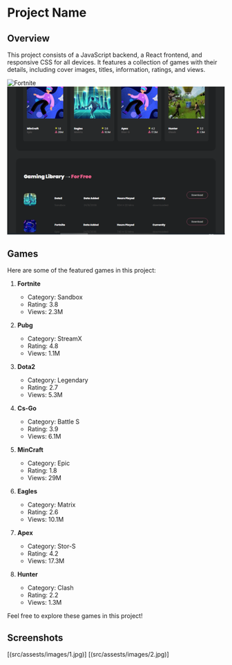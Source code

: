 # Project Name

## Overview

This project consists of a JavaScript backend, a React frontend, and responsive CSS for all devices. It features a collection of games with their details, including cover images, titles, information, ratings, and views.

![Fortnite](src/assests/images/1.jpg)
![Pubg](src/assets/images/2.jpg)


## Games

Here are some of the featured games in this project:

1. **Fortnite**
   - Category: Sandbox
   - Rating: 3.8
   - Views: 2.3M

2. **Pubg**
   - Category: StreamX
   - Rating: 4.8
   - Views: 1.1M

3. **Dota2**
   - Category: Legendary
   - Rating: 2.7
   - Views: 5.3M

4. **Cs-Go**
   - Category: Battle S
   - Rating: 3.9
   - Views: 6.1M

5. **MinCraft**
   - Category: Epic
   - Rating: 1.8
   - Views: 29M

6. **Eagles**
   - Category: Matrix
   - Rating: 2.6
   - Views: 10.1M

7. **Apex**
   - Category: Stor-S
   - Rating: 4.2
   - Views: 17.3M

8. **Hunter**
   - Category: Clash
   - Rating: 2.2
   - Views: 1.3M

Feel free to explore these games in this project!

## Screenshots

[(src/assests/images/1.jpg)]
[(src/assests/images/2.jpg)]




